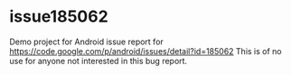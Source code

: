 # issue185062
Demo project for Android issue report for https://code.google.com/p/android/issues/detail?id=185062
This is of no use for anyone not interested in this bug report.
